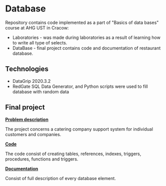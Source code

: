 # Database

Repository contains code implemented as a part of "Basics of data bases" course at AHG UST in Cracow:

* Laboratories - was made during laboratories as a result of learning how to write all type of selects.
* DataBase - final project contains code and documentation of restaurant database.

## Technologies

* DataGrip 2020.3.2
* RedGate SQL Data Generator, and Python scripts were used to fill database with random data

## Final project

[__Problem description__](Database/problem_description.pdf)

The project concerns a catering company support system for individual customers and companies.

[__Code__](Database/database_Giza_Janicki.sql)

The code consist of creating tables, references, indexes, triggers, procedures, functions and triggers.

[__Documentation__](Database/dokumentacja_Giza_Janicki.pdf)

Consist of full description of every database element. 
